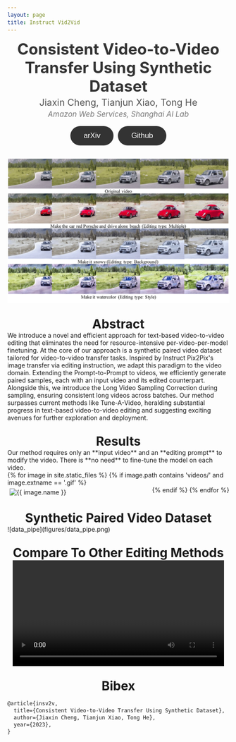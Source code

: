 ```yaml
---
layout: page
title: Instruct Vid2Vid
---
```


<style>
    .gif-container {
        display: flex;
        flex-wrap: wrap;
    }

    .gif-item {
        flex: 1 1 calc(50% - 10px); /* Makes sure there are only 2 items per row with a gap of 10px */
        margin: 5px; /* This provides the gap */
    }
    .custom-link {
      font-family: 'Arial', sans-serif; /* or any other font */
      font-size: 1.2em; /* adjust as needed */
      font-weight: bold;
      color: #3498db; /* a blue color, adjust as needed */
    }
    .title {
        text-align: center;     /* Centers the text */
        font-size: 2em;         /* Sets a large font size */
        font-weight: bold;      /* Makes the font bold for emphasis */
        margin-top: 1em;     /* Provides some space below the title */
    }
    .papertitle {
        text-align: center;
        font-size: 2.5em;
        font-weight: bold;
        color: #333;
    }
    .author {
        text-align: center;
        font-size: 1.5em;
        margin-top: 0.2em;
        margin-bottom: 0.2em;
        color: #555;
    }
    .affiliation {
        text-align: center;
        font-size: 1.2em;
        font-style: italic;
        color: #777;
        margin-bottom: 1em;
    }
</style>

<style>
.button-container {
  display: flex;
  gap: 10px; /* Adjust space between buttons as needed */
  justify-content: center; /* Center horizontally */
  align-items: center;     /* Center vertically */
}

.button {
  padding: 12px 30px; /* Adjust padding as needed */
  border: none;
  border-radius: 30px; /* Adjust for desired corner rounding */
  background-color: #333; /* Dark background */
  color: #FFF; /* White text */
  font-family: Arial, sans-serif; /* Adjust font as needed */
  /* font-weight: bold; */
  font-size: 1.2em; /* Adjust font size as needed */
  cursor: pointer; /* Hand cursor on hover */
  display: flex;
  align-items: center;
  gap: 5px; /* Adjust space between icon and text */
  margin-bottom: 1em;
}

.button:hover {
  background-color: #555; /* Slightly lighter background on hover */
}

.button img {
  width: 35px; /* Adjust as needed */
  height: 30px; /* Adjust as needed */
}

</style>

<div class="papertitle"> Consistent Video-to-Video Transfer Using Synthetic Dataset </div>

<div class="author">Jiaxin Cheng, Tianjun Xiao, Tong He</div>
<div class="affiliation">Amazon Web Services, Shanghai AI Lab</div>


<div class="button-container">
  <button class="button">
    arXiv
  </button>
  <button class="button">
    Github
  </button>
</div>


![Teaser](figures/teaser.png)

<div class="title"> Abstract </div>
We introduce a novel and efficient approach for text-based video-to-video editing that eliminates the need for resource-intensive per-video-per-model finetuning. At the core of our approach is a synthetic paired video dataset tailored for video-to-video transfer tasks. Inspired by Instruct Pix2Pix's image transfer via editing instruction, we adapt this paradigm to the video domain. Extending the Prompt-to-Prompt to videos, we efficiently generate paired samples, each with an input video and its edited counterpart. Alongside this, we introduce the Long Video Sampling Correction during sampling, ensuring consistent long videos across batches. Our method surpasses current methods like Tune-A-Video, heralding substantial progress in text-based video-to-video editing and suggesting exciting avenues for further exploration and deployment.

<div class="title"> Results </div>
Our method requires only an **input video** and an **editing prompt** to modify the video. There is **no need** to fine-tune the model on each video.


<div class="gif-container">
    {% for image in site.static_files %}
        {% if image.path contains 'videos/' and image.extname == '.gif' %}
            <div class="gif-item">
                <img src=".{{ image.path }}" alt="{{ image.name }}">
            </div>
        {% endif %}
    {% endfor %}
</div>

<div class="title"> Synthetic Paired Video Dataset </div>
![data_pipe](figures/data_pipe.png)

<div class="title"> Compare To Other Editing Methods </div>
<div style="display: flex; justify-content: center;">
<video width="480" controls>
  <source src="videos/TGVE_video_edit_demo.mp4" type="video/mp4">
  Your browser does not support the video tag.
</video>
</div>

<div class="title"> Bibex </div>

```plaintext
@article{insv2v,
  title={Consistent Video-to-Video Transfer Using Synthetic Dataset},
  author={Jiaxin Cheng, Tianjun Xiao, Tong He},
  year={2023},
}
```
